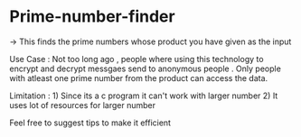 # Prime-number-finder
-> This finds the prime numbers whose product you have given as the input 

Use Case :
        Not too long ago , people where using this technology to encrypt and decrypt messgaes send to anonymous people .
Only people with atleast one prime number from the product can access the data.

Limitation :
        1) Since its a c program it can't work with larger number
        2) It uses lot of resources for larger number
        
Feel free to suggest tips to make it efficient 

